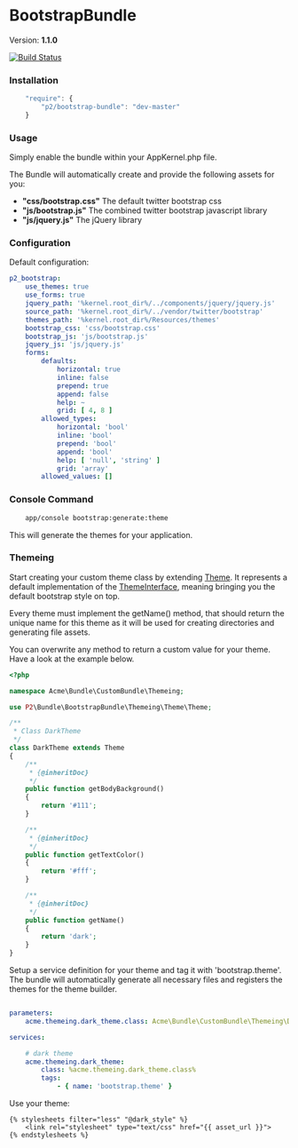 BootstrapBundle
===============

Version: **1.1.0**

[![Build Status](https://travis-ci.org/phillies2k/bootstrap-bundle.png?branch=master)](https://travis-ci.org/phillies2k/bootstrap-bundle)

### Installation

```javascript
    "require": {
        "p2/bootstrap-bundle": "dev-master"
    }
```

### Usage

Simply enable the bundle within your AppKernel.php file.

The Bundle will automatically create and provide the following assets for you:
* **"css/bootstrap.css"**
  The default twitter bootstrap css
* **"js/bootstrap.js"**
  The combined twitter bootstrap javascript library
* **"js/jquery.js"**
  The jQuery library


### Configuration

Default configuration:
```yaml
p2_bootstrap:
    use_themes: true
    use_forms: true
    jquery_path: '%kernel.root_dir%/../components/jquery/jquery.js'
    source_path: '%kernel.root_dir%/../vendor/twitter/bootstrap'
    themes_path: '%kernel.root_dir%/Resources/themes'
    bootstrap_css: 'css/bootstrap.css'
    bootstrap_js: 'js/bootstrap.js'
    jquery_js: 'js/jquery.js'
    forms:
        defaults:
            horizontal: true
            inline: false
            prepend: true
            append: false
            help: ~
            grid: [ 4, 8 ]
        allowed_types:
            horizontal: 'bool'
            inline: 'bool'
            prepend: 'bool'
            append: 'bool'
            help: [ 'null', 'string' ]
            grid: 'array'
        allowed_values: []
```

### Console Command

```bash
    app/console bootstrap:generate:theme
```

This will generate the themes for your application.

### Themeing

Start creating your custom theme class by extending [Theme](Themeing/Theme.php). It represents a default implementation of the [ThemeInterface](Themeing/ThemeInterface.php), meaning bringing you the default bootstrap style on top.

Every theme must implement the getName() method, that should return the unique name for this theme as it will be used for creating directories and generating file assets.

You can overwrite any method to return a custom value for your theme. Have a look at the example below.

```php
<?php

namespace Acme\Bundle\CustomBundle\Themeing;

use P2\Bundle\BootstrapBundle\Themeing\Theme\Theme;

/**
 * Class DarkTheme
 */
class DarkTheme extends Theme
{
    /**
     * {@inheritDoc}
     */
    public function getBodyBackground()
    {
        return '#111';
    }

    /**
     * {@inheritDoc}
     */
    public function getTextColor()
    {
        return '#fff';
    }

    /**
     * {@inheritDoc}
     */
    public function getName()
    {
        return 'dark';
    }
}

```
Setup a service definition for your theme and tag it with 'bootstrap.theme'. The bundle will automatically generate all
necessary files and registers the themes for the theme builder.

```yaml

parameters:
    acme.themeing.dark_theme.class: Acme\Bundle\CustomBundle\Themeing\DarkTheme

services:

    # dark theme
    acme.themeing.dark_theme:
        class: %acme.themeing.dark_theme.class%
        tags:
            - { name: 'bootstrap.theme' }

```

Use your theme:

```twig
{% stylesheets filter="less" "@dark_style" %}
    <link rel="stylesheet" type="text/css" href="{{ asset_url }}">
{% endstylesheets %}
```

